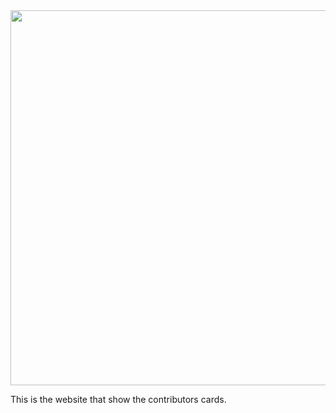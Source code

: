
<img width="700" height="600" src="https://github.com/Yuji-Itadorii/HacktoberFest2022/blob/main/MyFirstContribution/userImageData/logo.png" />

This is the website that show the contributors cards.
